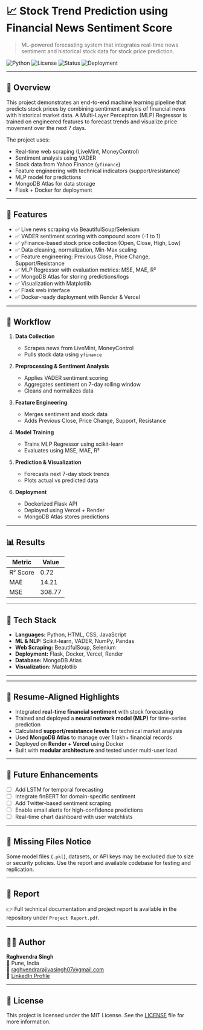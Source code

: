 # 📈 Stock Trend Prediction using Financial News Sentiment Score  
> ML-powered forecasting system that integrates real-time news sentiment and historical stock data for stock price prediction.

![Python](https://img.shields.io/badge/python-3.10-blue.svg)
![License](https://img.shields.io/badge/license-MIT-green)
![Status](https://img.shields.io/badge/status-Production--Ready-brightgreen)
![Deployment](https://img.shields.io/badge/deployed-Vercel%20%7C%20Render-blue)

---

## 🧠 Overview

This project demonstrates an end-to-end machine learning pipeline that predicts stock prices by combining sentiment analysis of financial news with historical market data. A Multi-Layer Perceptron (MLP) Regressor is trained on engineered features to forecast trends and visualize price movement over the next 7 days.

The project uses:
- Real-time web scraping (LiveMint, MoneyControl)
- Sentiment analysis using VADER
- Stock data from Yahoo Finance (`yfinance`)
- Feature engineering with technical indicators (support/resistance)
- MLP model for predictions
- MongoDB Atlas for data storage
- Flask + Docker for deployment

---

## 🚀 Features

- ✅ Live news scraping via BeautifulSoup/Selenium
- ✅ VADER sentiment scoring with compound score (-1 to 1)
- ✅ yFinance-based stock price collection (Open, Close, High, Low)
- ✅ Data cleaning, normalization, Min-Max scaling
- ✅ Feature engineering: Previous Close, Price Change, Support/Resistance
- ✅ MLP Regressor with evaluation metrics: MSE, MAE, R²
- ✅ MongoDB Atlas for storing predictions/logs
- ✅ Visualization with Matplotlib
- ✅ Flask web interface
- ✅ Docker-ready deployment with Render & Vercel

---

## 🧪 Workflow

1. **Data Collection**  
   - Scrapes news from LiveMint, MoneyControl  
   - Pulls stock data using `yfinance`

2. **Preprocessing & Sentiment Analysis**  
   - Applies VADER sentiment scoring  
   - Aggregates sentiment on 7-day rolling window  
   - Cleans and normalizes data

3. **Feature Engineering**  
   - Merges sentiment and stock data  
   - Adds Previous Close, Price Change, Support, Resistance

4. **Model Training**  
   - Trains MLP Regressor using scikit-learn  
   - Evaluates using MSE, MAE, R²

5. **Prediction & Visualization**  
   - Forecasts next 7-day stock trends  
   - Plots actual vs predicted data

6. **Deployment**  
   - Dockerized Flask API  
   - Deployed using Vercel + Render  
   - MongoDB Atlas stores predictions

---

## 📊 Results

| Metric         | Value       |
|----------------|-------------|
| R² Score       | 0.72        |
| MAE            | 14.21       |
| MSE            | 308.77      |

---

## 🧰 Tech Stack

- **Languages:** Python, HTML, CSS, JavaScript  
- **ML & NLP:** Scikit-learn, VADER, NumPy, Pandas  
- **Web Scraping:** BeautifulSoup, Selenium  
- **Deployment:** Flask, Docker, Vercel, Render  
- **Database:** MongoDB Atlas  
- **Visualization:** Matplotlib  

---


---

## 🧠 Resume-Aligned Highlights

- Integrated **real-time financial sentiment** with stock forecasting  
- Trained and deployed a **neural network model (MLP)** for time-series prediction  
- Calculated **support/resistance levels** for technical market analysis  
- Used **MongoDB Atlas** to manage over 1 lakh+ financial records  
- Deployed on **Render + Vercel** using Docker  
- Built with **modular architecture** and tested under multi-user load  

---

## 🔮 Future Enhancements

- [ ] Add LSTM for temporal forecasting  
- [ ] Integrate finBERT for domain-specific sentiment  
- [ ] Add Twitter-based sentiment scraping  
- [ ] Enable email alerts for high-confidence predictions  
- [ ] Real-time chart dashboard with user watchlists

---

## 📁 Missing Files Notice

Some model files (`.pkl`), datasets, or API keys may be excluded due to size or security policies. Use the report and available codebase for testing and replication.

---

## 📜 Report

👉 Full technical documentation and project report is available in the repository under `Project Report.pdf`.

---

## 👨‍💻 Author

**Raghvendra Singh**  
📍 Pune, India  
📧 [raghvendrarajivasingh07@gmail.com](mailto:raghvendrarajivasingh07@gmail.com)  
🔗 [LinkedIn Profile](https://linkedin.com/in/Raghvendra-Singh04)

---

## 📄 License

This project is licensed under the MIT License. See the [LICENSE](LICENSE) file for more information.
